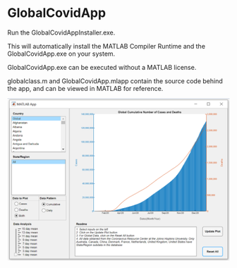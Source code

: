 # GlobalCovidApp 

Run the GlobalCovidAppInstaller.exe.

This will automatically install the MATLAB Compiler Runtime and the GlobalCovidApp.exe on your system.

GlobalCovidApp.exe can be executed without a MATLAB license.

globalclass.m and GlobalCovidApp.mlapp contain the source code behind the app, and can be viewed in MATLAB for reference.

![1_Global data](https://github.com/mathewsajiv/GlobalCovidApp/blob/GlobalCovidAppscreenshots/1_Global%20data.png) 
